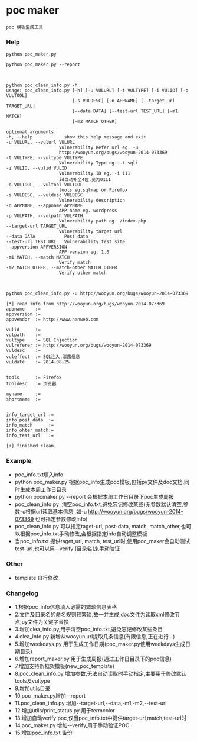 poc maker
===========

    poc 模板生成工具

### Help

    python poc_maker.py

    python poc_maker.py --report



    python poc_clean_info.py -h
    usage: poc_clean_info.py [-h] [-u VULURL] [-t VULTYPE] [-i VULID] [-o VULTOOL]
                             [-s VULDESC] [-n APPNAME] [--target-url TARGET_URL]
                             [--data DATA] [--test-url TEST_URL] [-m1 MATCH]
                             [-m2 MATCH_OTHER]

    optional arguments:
    -h, --help            show this help message and exit
    -u VULURL, --vulurl VULURL
                        Vulnerability Refer url eg. -u
                        http://wooyun.org/bugs/wooyun-2014-073369
    -t VULTYPE, --vultype VULTYPE
                        Vulnerability Type eg. -t sqli
    -i VULID, --vulid VULID
                        Vulnerability ID eg. -i 111
                        id自动补全4位,变为0111
    -o VULTOOL, --vultool VULTOOL
                        tools eg.sqlmap or Firefox
    -s VULDESC, --vuldesc VULDESC
                        Vulnerability description
    -n APPNAME, --appname APPNAME
                        APP name eg. wordpress
    -p VULPATH, --vulpath VULPATH
                        Vulnerability path eg. /index.php
    --target-url TARGET_URL
                        Vulnerability target url
    --data DATA           Post data
    --test-url TEST_URL   Vulnerability test site
    --appversion APPVERSION
                        APP version eg. 1.0
    -m1 MATCH, --match MATCH
                        Verify match
    -m2 MATCH_OTHER, --match-other MATCH_OTHER
                        Verify other match 



    python poc_clean_info.py -u http://wooyun.org/bugs/wooyun-2014-073369

    [*] read info from http://wooyun.org/bugs/wooyun-2014-073369
    appname    :=
    appversion :=
    appvendor  := http://www.hanweb.com

    vulid      :=
    vulpath    :=
    vultype    := SQL Injection
    vulreferer := http://wooyun.org/bugs/wooyun-2014-073369
    vuldesc    :=
    vuleffect  := SQL注入,泄露信息
    vuldate    := 2014-08-25


    tools      := Firefox
    tooldesc   := 浏览器

    myname     :=
    shortname  :=


    info_target_url :=
    info_post_data  :=
    info_match      :=
    info_ohter_match:=
    info_test_url   :=

    [+] finished clean.


### Example
* poc_info.txt填入info
* python poc_maker.py 根据poc_info生成poc模板,包括py文件及doc文档,同时生成本周工作日目录
* python pocmaker.py --report 会根据本周工作日目录下poc生成周报
* poc_clean_info.py ,清空poc_info.txt,避免忘记修改某些(无参数默认清空,参数-u根据url读取基本信息
,如-u http://wooyun.org/bugs/wooyun-2014-073369 也可指定参数修改info)
* poc_clean_info.py 可以指定taget-url, post-data, match, match_other,也可以根据poc_info.txt手动修改,会根据指定info自动调整模板
* 当poc_info.txt 提供taget_url, match, test_url时,使用poc_maker会自动测试test-url.也可以用--verify [目录名]来手动验证



### Other
* template 自行修改


### Changelog
* 1.根据poc_info信息填入必需的繁琐信息表格
* 2.文件及目录名的命名规则较繁琐,故一并生成,doc文件为读取xml修改节点,py文件为关键字替换
* 3.增加clea_info.py,用于清空poc_info.txt,避免忘记修改某些条目
* 4.clea_info.py 新增从wooyun url提取几条信息(有限信息,正在进行...)
* 5.增加weekdays.py 用于生成工作日期(poc_maker.py使用weekdays生成日期目录)
* 6.增加report_maker.py 用于生成周报(通过工作日目录下的poc信息)
* 7.增加支持新框架模板(new_poc_template)
* 8.poc_clean_info.py 增加参数,无法自动读取时手动指定,主要用于修改默认tools及vultype
* 9.增加utils目录
* 10.poc_maker.py增加--report
* 11.poc_clean_info.py 增加--target-url,--data,-m1,-m2,--test-url
* 12.增加utils/print_status.py 用于termcolor
* 13.增加自动verify poc,仅当poc_info.txt中提供target-url,match,test-url时
* 14.poc_maker.py 增加--verify,用于手动验证POC
* 15.增加poc_info.txt 备份
